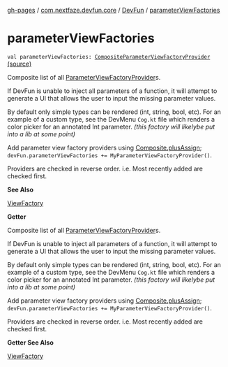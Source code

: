 [gh-pages](../../index.md) / [com.nextfaze.devfun.core](../index.md) / [DevFun](index.md) / [parameterViewFactories](./parameter-view-factories.md)

# parameterViewFactories

`val parameterViewFactories: `[`CompositeParameterViewFactoryProvider`](../../com.nextfaze.devfun.invoke/-composite-parameter-view-factory-provider.md) [(source)](https://github.com/NextFaze/dev-fun/tree/master/devfun/src/main/java/com/nextfaze/devfun/core/DevFun.kt#L187)

Composite list of all [ParameterViewFactoryProvider](../../com.nextfaze.devfun.invoke/-parameter-view-factory-provider/index.md)s.

If DevFun is unable to inject all parameters of a function, it will attempt to generate a UI that allows the user
to input the missing parameter values.

By default only simple types can be rendered (int, string, bool, etc). For an example of a custom type, see
the DevMenu `Cog.kt` file which renders a color picker for an annotated Int parameter. *(this factory will likelybe put into a lib at some point)*

Add parameter view factory providers using [Composite.plusAssign](../-composite/plus-assign.md); `devFun.parameterViewFactories += MyParameterViewFactoryProvider()`.

Providers are checked in reverse order.
i.e. Most recently added are checked first.

**See Also**

[ViewFactory](../../com.nextfaze.devfun.view/-view-factory/index.md)

**Getter**

Composite list of all [ParameterViewFactoryProvider](../../com.nextfaze.devfun.invoke/-parameter-view-factory-provider/index.md)s.

If DevFun is unable to inject all parameters of a function, it will attempt to generate a UI that allows the user
to input the missing parameter values.

By default only simple types can be rendered (int, string, bool, etc). For an example of a custom type, see
the DevMenu `Cog.kt` file which renders a color picker for an annotated Int parameter. *(this factory will likelybe put into a lib at some point)*

Add parameter view factory providers using [Composite.plusAssign](../-composite/plus-assign.md); `devFun.parameterViewFactories += MyParameterViewFactoryProvider()`.

Providers are checked in reverse order.
i.e. Most recently added are checked first.

**Getter See Also**

[ViewFactory](../../com.nextfaze.devfun.view/-view-factory/index.md)

